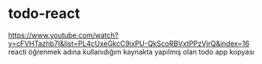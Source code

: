 # todo-react
https://www.youtube.com/watch?v=cFVHTazhb7I&list=PL4cUxeGkcC9ixPU-QkScoRBVxtPPzVjrQ&index=16
reacti öğrenmek adına kullanıdığım kaynakta yapılmış olan todo app kopyası
